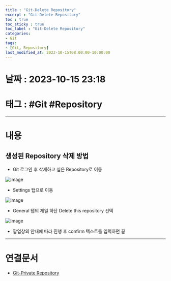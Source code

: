 ```yaml
---
title : "Git-Delete Repository"
excerpt : "Git-Delete Repository"
toc : true
toc_sticky : true
toc_label : "Git-Delete Repository"
categories:
- Git
tags:
- [Git, Repository]
last_modified_at: 2023-10-15T08:00:00-10:00:00
---
```


# 날짜 : 2023-10-15 23:18

# 태그 : #Git #Repository
---

# 내용

## 생성된 Repository 삭제 방법
- Git 로그인 후 삭제하고 싶은 Repository로 이동
  
![image](../../assets/Images/Git-RepositoryMain.png)
- Settings 탭으로 이동
  
![image](../../assets/Images/Git-DeleteRepository.png)
- General 탭의 제일 하단 Delete this repository 선택
  
![image](../../assets/Images/Git-DeleteRepositoryConfirm.png)
- 팝업창의 안내에 따라 진행 후 confirm 텍스트를 입력하면 끝

---

# 연결문서
- [Git-Private Repository](../../Git/Git-Git-Private-Repository)